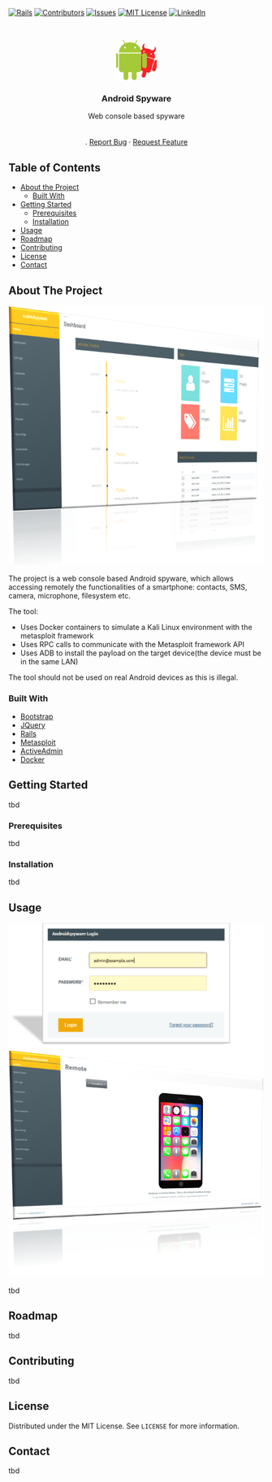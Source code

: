 [![Rails][rails-shield]][rails-url]
[![Contributors][contributors-shield]][contributors-url]
[![Issues][issues-shield]][issues-url]
[![MIT License][license-shield]][license-url]
[![LinkedIn][linkedin-shield]][linkedin-url]



<!-- PROJECT LOGO -->
<br />
<p align="center">
  <a href="https://github.com/CanciuCostin/android-spyware">
    <img src="images/logo.png" alt="Logo" width="80" height="80">
  </a>

  <h3 align="center">Android Spyware</h3>

  <p align="center">
    Web console based spyware
    <br />
    <!-- <a href="https://github.com/othneildrew/Best-README-Template"><strong>Explore the docs »</strong></a> -->
    <br />
    <br />
    <!-- <a href="https://github.com/othneildrew/Best-README-Template">View Demo</a> -->
    .
    <a href="https://github.com/CanciuCostin/android-spyware/issues">Report Bug</a>
    ·
    <a href="https://github.com/CanciuCostin/android-spyware/issues">Request Feature</a>
  </p>
</p>



<!-- TABLE OF CONTENTS -->
## Table of Contents

* [About the Project](#about-the-project)
  * [Built With](#built-with)
* [Getting Started](#getting-started)
  * [Prerequisites](#prerequisites)
  * [Installation](#installation)
* [Usage](#usage)
* [Roadmap](#roadmap)
* [Contributing](#contributing)
* [License](#license)
* [Contact](#contact)




<!-- ABOUT THE PROJECT -->
## About The Project

[![Dashboard Screen Shot][product-screenshot]](https://github.com/CanciuCostin/android-spyware)

The project is a web console based Android spyware, which allows accessing remotely the functionalities of a smartphone: contacts, SMS, camera, microphone, filesystem etc.

The tool:
* Uses Docker containers to simulate a Kali Linux environment with the metasploit framework
* Uses RPC calls to communicate with the Metasploit framework API
* Uses ADB to install the payload on the target device(the device must be in the same LAN)

The tool should not be used on real Android devices as this is illegal.

### Built With
* [Bootstrap](https://getbootstrap.com)
* [JQuery](https://jquery.com)
* [Rails](https://rubyonrails.org/)
* [Metasploit](https://www.metasploit.com/)
* [ActiveAdmin](https://activeadmin.info/)
* [Docker](https://www.docker.com/)


<!-- GETTING STARTED -->
## Getting Started

tbd

### Prerequisites

tbd

### Installation

tbd

## Usage

[![Login Screen Shot][login-screenshot]](https://github.com/CanciuCostin/android-spyware)
[![Remote Screen Shot][remote-screenshot]](https://github.com/CanciuCostin/android-spyware)

tbd

## Roadmap

tbd

## Contributing

tbd

## License

Distributed under the MIT License. See `LICENSE` for more information.



<!-- CONTACT -->
## Contact

tbd



<!-- MARKDOWN LINKS & IMAGES -->
<!-- https://www.markdownguide.org/basic-syntax/#reference-style-links -->
[rails-shield]: https://img.shields.io/badge/rails-v5-green
[rails-url]: https://github.com/CanciuCostin/android-spyware/graphs/contributors
[contributors-shield]: https://img.shields.io/github/contributors/CanciuCostin/android-spyware.svg?style=flat-square
[contributors-url]: https://github.com/CanciuCostin/android-spyware/graphs/contributors
[issues-shield]: https://img.shields.io/github/issues/CanciuCostin/android-spyware.svg?style=flat-square
[issues-url]: https://github.com/CanciuCostin/android-spyware/issues
[license-shield]: https://img.shields.io/github/license/othneildrew/Best-README-Template.svg?style=flat-square
[license-url]: https://github.com/CanciuCostin/android-spyware/blob/master/LICENSE.md
[linkedin-shield]: https://img.shields.io/badge/-LinkedIn-black.svg?style=flat-square&logo=linkedin&colorB=555
[linkedin-url]: https://ro.linkedin.com/in/costin-canciu-b3572a105
[product-screenshot]: images/dashboard.png
[remote-screenshot]: images/remote.png
[login-screenshot]: images/login.png
